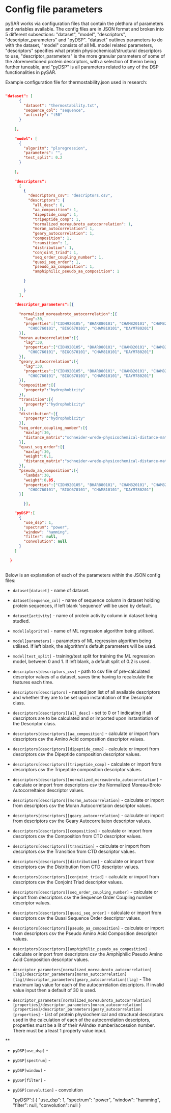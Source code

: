 # Config file parameters <a name="TOP"></a>

pySAR works via configuration files that contain the plethora of parameters and variables available. The config files are in JSON format and broken into 5 different subsections: "dataset", "model", "descriptors", "descriptor_parameters" and "pyDSP". "dataset" outlines parameters to do with the dataset, "model" consists of all ML model related parameters, "descriptors" specifies what protein physiochemical/structural descriptors to use, "descriptor_parameters" is the more granular parameters of some of the aforementioned protein descriptors, with a selection of themn being further tuneable, and "pyDSP" is all parameters related to any of the DSP functionalities in pySAR. <br>

Example configuration file for thermostability.json used in research:

```json

"dataset": [
      {
        "dataset": "thermostability.txt",
        "sequence_col": "sequence",
        "activity": "t50"
      }
  
    ],
  
    "model": [
      {
        "algoritm": "plsregression",
        "parameters": "",
        "test_split": 0.2
      }
  
    ],
    
    "descriptors":
      [
        {
          "descriptors_csv": "descriptors.csv",
          "descriptors": {
            "all_desc": 0,
            "aa_composition": 1,
            "dipeptide_comp": 1,
            "tripeptide_comp": 1,
            "normalized_moreaubroto_autocorrelation": 1,
            "moran_autocorrelation": 1,
            "geary_autocorrelation": 1,
            "composition": 1,
            "transition": 1,
            "distribution": 1,
            "conjoint_triad": 1,
            "seq_order_coupling_number": 1,
            "quasi_seq_order": 1,
            "pseudo_aa_composition": 1,
            "amphiphilic_pseudo_aa_composition": 1
  
        }
  
        }
      ],
  
    "descriptor_parameters":[{
  
      "normalized_moreaubroto_autocorrelation":[{
        "lag":30,
        "properties":["CIDH920105", "BHAR880101", "CHAM820101", "CHAM820102",
          "CHOC760101", "BIGC670101", "CHAM810101", "DAYM780201"]
      }],
      "moran_autocorrelation":[{
        "lag":30,
        "properties":["CIDH920105", "BHAR880101", "CHAM820101", "CHAM820102",
          "CHOC760101", "BIGC670101", "CHAM810101", "DAYM780201"]
      }],
      "geary_autocorrelation":[{
        "lag":30,
        "properties":["CIDH920105", "BHAR880101", "CHAM820101", "CHAM820102",
          "CHOC760101", "BIGC670101", "CHAM810101", "DAYM780201"]
      }],
      "composition":[{
        "property":"hydrophobicity"
      }],
      "transition":[{
        "property":"hydrophobicity"
      }],
      "distribution":[{
        "property":"hydrophobicity"
      }],
      "seq_order_coupling_number":[{
        "maxlag":30,
        "distance_matrix":"schneider-wrede-physicochemical-distance-matrix.json"
      }],
      "quasi_seq_order":[{
        "maxlag":30,
        "weight":0.1,
        "distance_matrix":"schneider-wrede-physicochemical-distance-matrix.json"
      }],
      "pseudo_aa_composition":[{
        "lambda":30,
        "weight":0.05,
        "properties":["CIDH920105", "BHAR880101", "CHAM820101", "CHAM820102",
          "CHOC760101", "BIGC670101", "CHAM810101", "DAYM780201"]
      }]
  
        }],

    "pyDSP":[
      {
        "use_dsp": 1,
        "spectrum": "power",
        "window": "hamming",
        "filter": null,
        "convolution": null
      }
    ]
  
  }
  
```

Below is an explanation of each of the parameters within the JSON config files:

* `dataset[dataset]` - name of dataset.
* `dataset[sequence_col]` - name of sequence column in dataset holding protein sequences, if left blank 'sequence' will be used by default.
* `dataset[activity]` - name of protein activity column in dataset being studied.
* `model[algorithm]` - name of ML regression algorithm being utilised.
* `model[parameters]` - parameters of ML regression algorithm being utilised. If left blank, the algorithm's default parameters will be used.
* `model[test_split]` - training/test split for training the ML regression model, between 0 and 1. If left blank, a default split of 0.2 is used. 
* `descriptors[descriptors_csv]` - path to csv file of pre-calculated descriptor values of a dataset, saves time having to recalculate the features each time.
* `descriptors[descriptors]` - nested json list of all available descriptors and whether they are to be set upon instantiation of the Descriptor class.
* `descriptors[descriptors][all_desc]` - set to 0 or 1 indicating if all descriptors are to be calculated and or imported upon instantiation of the Descriptor class. 
* `descriptors[descriptors][aa_composition]` - calculate or import from descriptors csv the Amino Acid composition descriptor values.
* `descriptors[descriptors][dipeptide_comp]` - calculate or import from descriptors csv the Dipeptide composition descriptor values.
* `descriptors[descriptors][tripeptide_comp]` - calculate or import from descriptors csv the Tripeptide composition descriptor values.
* `descriptors[descriptors][normalized_moreaubroto_autocorrelation]` - calculate or import from descriptors csv the Normalized Moreau-Broto Autocorreltaion descriptor values.
* `descriptors[descriptors][moran_autocorrelation]` - calculate or import from descriptors csv the Moran Autocorreltaion descriptor values.
* `descriptors[descriptors][geary_autocorrelation]` - calculate or import from descriptors csv the Geary Autocorreltaion descriptor values.
* `descriptors[descriptors][composition]` - calculate or import from descriptors csv the Composition from CTD descriptor values.
* `descriptors[descriptors][transition]` - calculate or import from descriptors csv the Transition from CTD descriptor values.
* `descriptors[descriptors][distribution]` - calculate or import from descriptors csv the Distribution from CTD descriptor values.
* `descriptors[descriptors][conjoint_triad]` - calculate or import from descriptors csv the Conjoint Triad descriptor values.
* `descriptors[descriptors][seq_order_coupling_number]` - calculate or import from descriptors csv the Sequence Order Coupling number descriptor values.
* `descriptors[descriptors][quasi_seq_order]` - calculate or import from descriptors csv the Quasi Sequence Order descriptor values.
* `descriptors[descriptors][pseudo_aa_composition]` - calculate or import from descriptors csv the Pseudo Amino Acid Composition descriptor values.
* `descriptors[descriptors][amphiphilic_pseudo_aa_composition]` - calculate or import from descriptors csv the Amphiphilic Pseudo Amino Acid Composition descriptor values.


* `descriptor_parameters[normalized_moreaubroto_autocorrelation][lag]/descriptor_parameters[moran_autocorrelation][lag]/descriptor_parameters[geary_autocorrelation][lag]` - The maximum lag value for each of the autocorrelation descriptors. If invalid value input then a default of 30 is used.
* `descriptor_parameters[normalized_moreaubroto_autocorrelation][properties]/descriptor_parameters[moran_autocorrelation][properties]/descriptor_parameters[geary_autocorrelation][properties]` - List of protein physiochemical and structural descriptors used in the calculation of each of the autocorrelation descriptors, properties must be a lit of their AAIndex number/accession number. There must be a least 1 property value input.


**

* `pyDSP[use_dsp]` - 
* `pyDSP[spectrum]` - 
* `pyDSP[window]` - 
* `pyDSP[filter]` - 
* `pyDSP[convolution]` - convolution 

    "pyDSP":[
      {
        "use_dsp": 1,
        "spectrum": "power",
        "window": "hamming",
        "filter": null,
        "convolution": null
      }